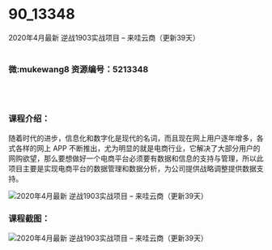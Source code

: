 # 90_13348
2020年4月最新 逆战1903实战项目 – 来哇云商（更新39天）
<br/></br>
<h3>微:mukewang8 资源编号：5213348</h3>
<br/></br>
<h3>课程介绍：</h3>
<p>随着时代的进步，信息化和数字化是现代的名词，而且现在网上用户逐年增多，各式各样的网上 APP 不断推出，尤为明显的就是电商行业，它解决了大部分用户的网购欲望，那么要想做好一个电商平台必须要有数据和信息的支持与管理，所以此项目主要是实现电商平台的数据管理和数据分析，为公司提供战略调整提供数据支持。</p>
<p><img src="https://www.ko996.com/wp-content/uploads/img/2020/05/2-141-300x199.png" alt="2020年4月最新 逆战1903实战项目 – 来哇云商（更新39天）"></p>
<div class="info-desc">
<h3>课程截图：</h3>
<p><img src="https://www.ko996.com/wp-content/uploads/img/2020/05/1-151.png" alt="2020年4月最新 逆战1903实战项目 – 来哇云商（更新39天）"></p>


			
</div>

